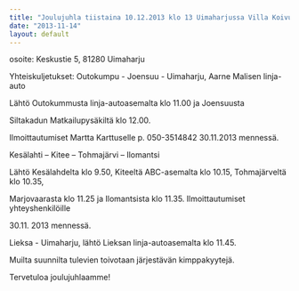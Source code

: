 ```yaml
---
title: "Joulujuhla tiistaina 10.12.2013 klo 13 Uimaharjussa Villa Koivurannassa"
date: "2013-11-14"
layout: default
---
```


osoite: Keskustie 5, 81280 Uimaharju

Yhteiskuljetukset: Outokumpu - Joensuu - Uimaharju, Aarne Malisen linja-auto

Lähtö Outokummusta linja-autoasemalta klo 11.00 ja Joensuusta

Siltakadun Matkailupysäkiltä klo 12.00.

Ilmoittautumiset Martta Karttuselle p. 050-3514842 30.11.2013 mennessä.

Kesälahti – Kitee – Tohmajärvi – Ilomantsi

Lähtö Kesälahdelta klo 9.50, Kiteeltä ABC-asemalta klo 10.15, Tohmajärveltä klo 10.35,

Marjovaarasta klo 11.25 ja Ilomantsista klo 11.35. Ilmoittautumiset yhteyshenkilöille

30.11. 2013 mennessä.

Lieksa - Uimaharju, lähtö Lieksan linja-autoasemalta klo 11.45.

Muilta suunnilta tulevien toivotaan järjestävän kimppakyytejä.

Tervetuloa joulujuhlaamme!
